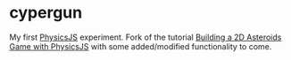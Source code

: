 cypergun
========
My first [PhysicsJS][] experiment.
Fork of the tutorial [Building a 2D Asteroids Game with PhysicsJS][tutorial] with some added/modified functionality to come.

[PhysicsJS]: http://wellcaffeinated.net/PhysicsJS/
[tutorial]: http://flippinawesome.org/2013/12/02/building-a-2d-browser-game-with-physicsjs/
